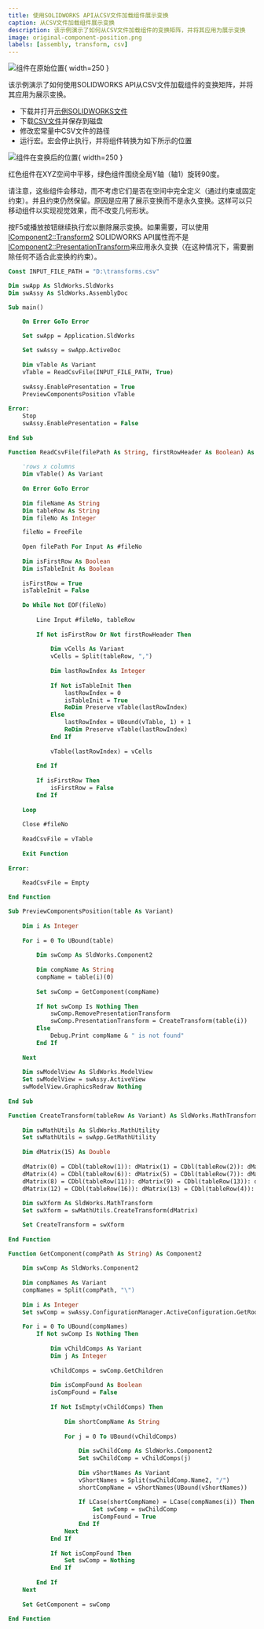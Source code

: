 ```yaml
---
title: 使用SOLIDWORKS API从CSV文件加载组件展示变换
caption: 从CSV文件加载组件展示变换
description: 该示例演示了如何从CSV文件加载组件的变换矩阵，并将其应用为展示变换
image: original-component-position.png
labels: [assembly, transform, csv]
---
```

![组件在原始位置](original-component-position.png){ width=250 }

该示例演示了如何使用SOLIDWORKS API从CSV文件加载组件的变换矩阵，并将其应用为展示变换。

* 下载并打开[示例SOLIDWORKS文件](presentation-transform-example.zip)
* 下载[CSV文件](transforms.csv)并保存到磁盘
* 修改宏常量中CSV文件的路径
* 运行宏。宏会停止执行，并将组件转换为如下所示的位置

![组件在变换后的位置](trasnsformed-component-position.png){ width=250 }

红色组件在XYZ空间中平移，绿色组件围绕全局Y轴（轴1）旋转90度。

请注意，这些组件会移动，而不考虑它们是否在空间中完全定义（通过约束或固定约束）。并且约束仍然保留。原因是应用了展示变换而不是永久变换。这样可以只移动组件以实现视觉效果，而不改变几何形状。

按F5或播放按钮继续执行宏以删除展示变换。如果需要，可以使用[IComponent2::Transform2](https://help.solidworks.com/2012/english/api/sldworksapi/SolidWorks.Interop.sldworks~SolidWorks.Interop.sldworks.IComponent2~Transform2.html) SOLIDWORKS API属性而不是[IComponent2::PresentationTransform](https://help.solidworks.com/2012/english/api/sldworksapi/solidworks.interop.sldworks~solidworks.interop.sldworks.icomponent2~presentationtransform.html)来应用永久变换（在这种情况下，需要删除任何不适合此变换的约束）。

~~~ vb
Const INPUT_FILE_PATH = "D:\transforms.csv"

Dim swApp As SldWorks.SldWorks
Dim swAssy As SldWorks.AssemblyDoc

Sub main()

    On Error GoTo Error

    Set swApp = Application.SldWorks
    
    Set swAssy = swApp.ActiveDoc
    
    Dim vTable As Variant
    vTable = ReadCsvFile(INPUT_FILE_PATH, True)
    
    swAssy.EnablePresentation = True
    PreviewComponentsPosition vTable
    
Error:
    Stop
    swAssy.EnablePresentation = False
        
End Sub

Function ReadCsvFile(filePath As String, firstRowHeader As Boolean) As Variant
    
    'rows x columns
    Dim vTable() As Variant
    
    On Error GoTo Error
    
    Dim fileName As String
    Dim tableRow As String
    Dim fileNo As Integer

    fileNo = FreeFile
    
    Open filePath For Input As #fileNo
    
    Dim isFirstRow As Boolean
    Dim isTableInit As Boolean
    
    isFirstRow = True
    isTableInit = False
    
    Do While Not EOF(fileNo)
        
        Line Input #fileNo, tableRow
            
        If Not isFirstRow Or Not firstRowHeader Then
            
            Dim vCells As Variant
            vCells = Split(tableRow, ",")
            
            Dim lastRowIndex As Integer
            
            If Not isTableInit Then
                lastRowIndex = 0
                isTableInit = True
                ReDim Preserve vTable(lastRowIndex)
            Else
                lastRowIndex = UBound(vTable, 1) + 1
                ReDim Preserve vTable(lastRowIndex)
            End If
            
            vTable(lastRowIndex) = vCells
            
        End If
        
        If isFirstRow Then
            isFirstRow = False
        End If
    
    Loop
    
    Close #fileNo
    
    ReadCsvFile = vTable
    
    Exit Function
    
Error:

    ReadCsvFile = Empty
    
End Function

Sub PreviewComponentsPosition(table As Variant)
    
    Dim i As Integer
    
    For i = 0 To UBound(table)
    
        Dim swComp As SldWorks.Component2
        
        Dim compName As String
        compName = table(i)(0)
        
        Set swComp = GetComponent(compName)
        
        If Not swComp Is Nothing Then
            swComp.RemovePresentationTransform
            swComp.PresentationTransform = CreateTransform(table(i))
        Else
            Debug.Print compName & " is not found"
        End If
        
    Next
    
    Dim swModelView As SldWorks.ModelView
    Set swModelView = swAssy.ActiveView
    swModelView.GraphicsRedraw Nothing
    
End Sub

Function CreateTransform(tableRow As Variant) As SldWorks.MathTransform
    
    Dim swMathUtils As SldWorks.MathUtility
    Set swMathUtils = swApp.GetMathUtility
    
    Dim dMatrix(15) As Double
    
    dMatrix(0) = CDbl(tableRow(1)): dMatrix(1) = CDbl(tableRow(2)): dMatrix(2) = CDbl(tableRow(3)): dMatrix(3) = CDbl(tableRow(5))
    dMatrix(4) = CDbl(tableRow(6)): dMatrix(5) = CDbl(tableRow(7)): dMatrix(6) = CDbl(tableRow(9)): dMatrix(7) = CDbl(tableRow(10))
    dMatrix(8) = CDbl(tableRow(11)): dMatrix(9) = CDbl(tableRow(13)): dMatrix(10) = CDbl(tableRow(14)): dMatrix(11) = CDbl(tableRow(15))
    dMatrix(12) = CDbl(tableRow(16)): dMatrix(13) = CDbl(tableRow(4)): dMatrix(14) = CDbl(tableRow(8)): dMatrix(15) = CDbl(tableRow(12))
    
    Dim swXform As SldWorks.MathTransform
    Set swXform = swMathUtils.CreateTransform(dMatrix)

    Set CreateTransform = swXform
    
End Function

Function GetComponent(compPath As String) As Component2
    
    Dim swComp As SldWorks.Component2
    
    Dim compNames As Variant
    compNames = Split(compPath, "\")
    
    Dim i As Integer
    Set swComp = swAssy.ConfigurationManager.ActiveConfiguration.GetRootComponent()
    
    For i = 0 To UBound(compNames)
        If Not swComp Is Nothing Then
            
            Dim vChildComps As Variant
            Dim j As Integer
            
            vChildComps = swComp.GetChildren
            
            Dim isCompFound As Boolean
            isCompFound = False
            
            If Not IsEmpty(vChildComps) Then
                
                Dim shortCompName As String
                
                For j = 0 To UBound(vChildComps)
                    
                    Dim swChildComp As SldWorks.Component2
                    Set swChildComp = vChildComps(j)
                    
                    Dim vShortNames As Variant
                    vShortNames = Split(swChildComp.Name2, "/")
                    shortCompName = vShortNames(UBound(vShortNames))
                    
                    If LCase(shortCompName) = LCase(compNames(i)) Then
                        Set swComp = swChildComp
                        isCompFound = True
                    End If
                Next
            End If
            
            If Not isCompFound Then
                Set swComp = Nothing
            End If
            
        End If
    Next
    
    Set GetComponent = swComp
    
End Function

~~~
